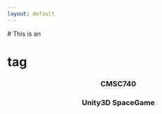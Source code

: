 ```yaml
---
layout: default
---
```



<div align="left">
  # This is an <h1> tag
</div>
<div align="center">
  <h3 id="740"> CMSC740 </h3>
  
  <h3 id="425"> Unity3D SpaceGame </h3>
  <a href="images/425/4.jpg">
  
</div>

